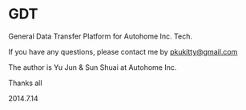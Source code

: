 GDT
===

General Data Transfer Platform for Autohome Inc. Tech.


If you have any questions, please contact me by pkukitty@gmail.com

The author is Yu Jun & Sun Shuai at Autohome Inc.

Thanks all

2014.7.14

